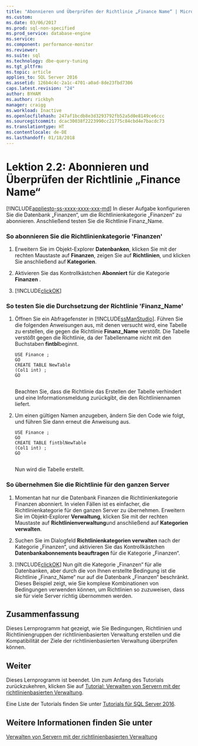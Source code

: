 ```yaml
---
title: "Abonnieren und Überprüfen der Richtlinie „Finance Name“ | Microsoft-Dokumentation"
ms.custom: 
ms.date: 03/06/2017
ms.prod: sql-non-specified
ms.prod_service: database-engine
ms.service: 
ms.component: performance-monitor
ms.reviewer: 
ms.suite: sql
ms.technology: dbe-query-tuning
ms.tgt_pltfrm: 
ms.topic: article
applies_to: SQL Server 2016
ms.assetid: 126b4c4c-2a1c-4701-a0ad-8de23fbd7306
caps.latest.revision: "24"
author: BYHAM
ms.author: rickbyh
manager: craigg
ms.workload: Inactive
ms.openlocfilehash: 247af1bcdb8e3d3293792fb52a5d0e8149ce6ccc
ms.sourcegitcommit: dcac30038f2223990cc21775c84cbd4e7bacdc73
ms.translationtype: HT
ms.contentlocale: de-DE
ms.lasthandoff: 01/18/2018
---
```

# <a name="lesson-2-2---subscribe-to-and-check-the-finance-name-policy"></a>Lektion 2.2: Abonnieren und Überprüfen der Richtlinie „Finance Name“
[!INCLUDE[appliesto-ss-xxxx-xxxx-xxx-md](../../includes/appliesto-ss-xxxx-xxxx-xxx-md.md)] In dieser Aufgabe konfigurieren Sie die Datenbank „Finanzen“, um die Richtlinienkategorie „Finanzen“ zu abonnieren. Anschließend testen Sie die Richtlinie Finanz_Name.  
  
### <a name="to-subscribe-to-the-finance-policy-category"></a>So abonnieren Sie die Richtlinienkategorie 'Finanzen'  
  
1.  Erweitern Sie im Objekt-Explorer **Datenbanken**, klicken Sie mit der rechten Maustaste auf **Finanzen**, zeigen Sie auf **Richtlinien**, und klicken Sie anschließend auf **Kategorien**.  
  
2.  Aktivieren Sie das Kontrollkästchen **Abonniert** für die Kategorie **Finanzen** .  
  
3.  [!INCLUDE[clickOK](../../includes/clickok-md.md)]  
  
### <a name="to-test-the-enforcement-of-the-finance-name-policy"></a>So testen Sie die Durchsetzung der Richtlinie 'Finanz_Name'  
  
1.  Öffnen Sie ein Abfragefenster in [!INCLUDE[ssManStudio](../../includes/ssmanstudio-md.md)]. Führen Sie die folgenden Anweisungen aus, mit denen versucht wird, eine Tabelle zu erstellen, die gegen die Richtlinie **Finanz_Name** verstößt. Die Tabelle verstößt gegen die Richtlinie, da der Tabellenname nicht mit den Buchstaben **fintbl**beginnt.  
  
    ```  
    USE Finance ;  
    GO  
    CREATE TABLE NewTable  
    (Col1 int) ;  
    GO  
  
    ```  
  
    Beachten Sie, dass die Richtlinie das Erstellen der Tabelle verhindert und eine Informationsmeldung zurückgibt, die den Richtliniennamen liefert.  
  
2.  Um einen gültigen Namen anzugeben, ändern Sie den Code wie folgt, und führen Sie dann erneut die Anweisung aus.  
  
    ```  
    USE Finance ;  
    GO  
    CREATE TABLE fintblNewTable  
    (Col1 int) ;  
    GO  
  
    ```  
  
    Nun wird die Tabelle erstellt.  
  
### <a name="to-apply-the-policy-to-the-whole-server"></a>So übernehmen Sie die Richtlinie für den ganzen Server  
  
1.  Momentan hat nur die Datenbank Finanzen die Richtlinienkategorie Finanzen abonniert. In vielen Fällen ist es einfacher, die Richtlinienkategorie für den ganzen Server zu übernehmen. Erweitern Sie im Objekt-Explorer **Verwaltung**, klicken Sie mit der rechten Maustaste auf **Richtlinienverwaltung**und anschließend auf **Kategorien verwalten**.  
  
2.  Suchen Sie im Dialogfeld **Richtlinienkategorien verwalten** nach der Kategorie „Finanzen“, und aktivieren Sie das Kontrollkästchen **Datenbankabonnements beauftragen** für die Kategorie „Finanzen“.  
  
3.  [!INCLUDE[clickOK](../../includes/clickok-md.md)] Nun gilt die Kategorie „Finanzen“ für alle Datenbanken, aber durch die von Ihnen erstellte Bedingung ist die Richtlinie „Finanz_Name“ nur auf die Datenbank „Finanzen“ beschränkt. Dieses Beispiel zeigt, wie Sie komplexe Kombinationen von Bedingungen verwenden können, um Richtlinien so zuzuweisen, dass sie für viele Server richtig übernommen werden.  
  
## <a name="summary"></a>Zusammenfassung  
Dieses Lernprogramm hat gezeigt, wie Sie Bedingungen, Richtlinien und Richtliniengruppen der richtlinienbasierten Verwaltung erstellen und die Kompatibilität der Ziele der richtlinienbasierten Verwaltung überprüfen können.  
  
## <a name="next"></a>Weiter  
Dieses Lernprogramm ist beendet. Um zum Anfang des Tutorials zurückzukehren, klicken Sie auf [Tutorial: Verwalten von Servern mit der richtlinienbasierten Verwaltung](../../relational-databases/policy-based-management/tutorial-administering-servers-by-using-policy-based-management.md).  
  
Eine Liste der Tutorials finden Sie unter [Tutorials für SQL Server 2016](../../sql-server/tutorials-for-sql-server-2016.md).  
  
## <a name="see-also"></a>Weitere Informationen finden Sie unter  
[Verwalten von Servern mit der richtlinienbasierten Verwaltung](../../relational-databases/policy-based-management/administer-servers-by-using-policy-based-management.md)  
  
  
  
